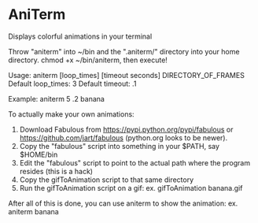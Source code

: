 # AniTerm
Displays colorful animations in your terminal

Throw "aniterm" into ~/bin and the ".aniterm/" directory into your home directory. chmod +x ~/bin/aniterm, then execute!


Usage: aniterm [loop_times] [timeout seconds] DIRECTORY_OF_FRAMES
Default loop_times: 3
Default timeout: .1

Example: aniterm 5 .2 banana


To actually make your own animations:
   1) Download Fabulous from https://pypi.python.org/pypi/fabulous or https://github.com/jart/fabulous (python.org looks to be newer).
   2) Copy the "fabulous" script into something in your $PATH, say $HOME/bin
   3) Edit the "fabulous" script to point to the actual path where the program resides (this is a hack)
   4) Copy the gifToAnimation script to that same directory
   5) Run the gifToAnimation script on a gif: ex. gifToAnimation banana.gif

After all of this is done, you can use aniterm to show the animation: ex. aniterm banana
